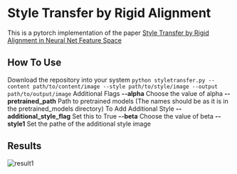 # Style Transfer by Rigid Alignment

This is a pytorch implementation of the paper [Style Transfer by Rigid Alignment in Neural Net Feature Space](https://arxiv.org/abs/1909.13690)

## How To Use
Download the repository into your system
`python styletransfer.py --content path/to/content/image --style path/to/style/image --output path/to/output/image`
Additional Flags
**--alpha** Choose the value of alpha
**--pretrained_path** Path to pretrained models (The names should be as it is in the pretrained_models directory)
To Add Additional Style
**--additional_style_flag** Set this to True
**--beta** Choose the value of beta
**--style1** Set the pathe of the additional style image

## Results
![result1](examples/result1)
